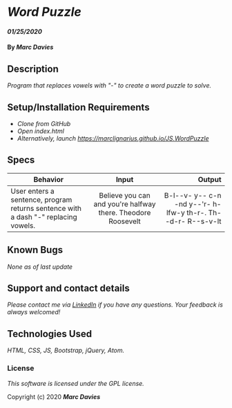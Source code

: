 # _Word Puzzle_

#### _01/25/2020_

#### By _**Marc Davies**_

## Description

_Program that replaces vowels with "-" to create a word puzzle to solve._

## Setup/Installation Requirements

* _Clone from GitHub_
* _Open index.html_
* _Alternatively, launch https://marclignarius.github.io/JS.WordPuzzle_

## Specs

| Behavior | Input | Output |
| ------------- |:-------------:| -----:|
| User enters a sentence, program returns sentence with a dash "-" replacing vowels. | Believe you can and you're halfway there. Theodore Roosevelt | B-l--v- y-- c-n -nd y--'r- h-lfw-y th-r-. Th--d-r- R--s-v-lt |

## Known Bugs

_None as of last update_

## Support and contact details

_Please contact me via <a href="https://www.linkedin.com/in/marcdaviesriot/">LinkedIn</a> if you have any questions. Your feedback is always welcomed!_

## Technologies Used

_HTML, CSS, JS, Bootstrap, jQuery, Atom._

### License

*This software is licensed under the GPL license.*

Copyright (c) 2020 **_Marc Davies_**
